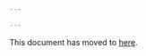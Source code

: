 ```yaml
---

---
```

This document has moved to [here](https://build-server-protocol.github.io/docs/specification).
